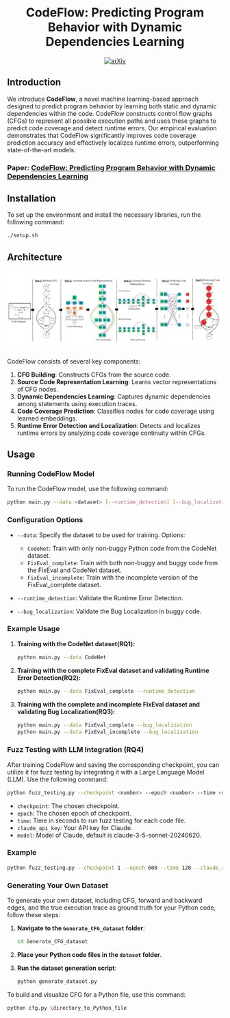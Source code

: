 <div align="center">

# CodeFlow: Predicting Program Behavior with Dynamic Dependencies Learning
[![arXiv](https://img.shields.io/badge/arXiv-2305.06156-b31b1b.svg)](https://arxiv.org/abs/2305.06156)

</div>

## Introduction

We introduce **CodeFlow**, a novel machine learning-based approach designed to predict program behavior by learning both static and dynamic dependencies within the code. CodeFlow constructs control flow graphs (CFGs) to represent all possible execution paths and uses these graphs to predict code coverage and detect runtime errors. Our empirical evaluation demonstrates that CodeFlow significantly improves code coverage prediction accuracy and effectively localizes runtime errors, outperforming state-of-the-art models.

### Paper: [CodeFlow: Predicting Program Behavior with Dynamic Dependencies Learning]()

## Installation

To set up the environment and install the necessary libraries, run the following command:

```sh
./setup.sh
```

## Architecture
<img src="img/architecture.png">

CodeFlow consists of several key components:
1. **CFG Building**: Constructs CFGs from the source code.
2. **Source Code Representation Learning**: Learns vector representations of CFG nodes.
3. **Dynamic Dependencies Learning**: Captures dynamic dependencies among statements using execution traces.
4. **Code Coverage Prediction**: Classifies nodes for code coverage using learned embeddings.
5. **Runtime Error Detection and Localization**: Detects and localizes runtime errors by analyzing code coverage continuity within CFGs.

## Usage

### Running CodeFlow Model

To run the CodeFlow model, use the following command:

```sh
python main.py --data <dataset> [--runtime_detection] [--bug_localization]
```

### Configuration Options

- `--data`: Specify the dataset to be used for training. Options:
  - `CodeNet`: Train with only non-buggy Python code from the CodeNet dataset.
  - `FixEval_complete`: Train with both non-buggy and buggy code from the FixEval and CodeNet dataset.
  - `FixEval_incomplete`: Train with the incomplete version of the FixEval_complete dataset.

- `--runtime_detection`: Validate the Runtime Error Detection.

- `--bug_localization`: Validate the Bug Localization in buggy code.

### Example Usage

1. **Training with the CodeNet dataset(RQ1):**
    ```sh
    python main.py --data CodeNet
    ```

2. **Training with the complete FixEval dataset and validating Runtime Error Detection(RQ2):**
    ```sh
    python main.py --data FixEval_complete --runtime_detection
    ```

3. **Training with the complete and incomplete FixEval dataset and validating Bug Localization(RQ3):**
    ```sh
    python main.py --data FixEval_complete --bug_localization
    python main.py --data FixEval_incomplete --bug_localization
    ```
### Fuzz Testing with LLM Integration (RQ4)

After training CodeFlow and saving the corresponding checkpoint, you can utilize it for fuzz testing by integrating it with a Large Language Model (LLM). Use the following command:

```sh
python fuzz_testing.py --checkpoint <number> --epoch <number> --time <seconds> --claude_api_key <api_key> --model <model_name>
```
- `checkpoint`: The chosen checkpoint.
- `epoch`: The chosen epoch of checkpoint.
- `time`: Time in seconds to run fuzz testing for each code file.
- `claude_api_key`: Your API key for Claude.
- `model`: Model of Claude, default is claude-3-5-sonnet-20240620.
### Example
```sh
python fuzz_testing.py --checkpoint 1 --epoch 600 --time 120 --claude_api_key YOUR_API_KEY --model claude-3-5-sonnet-20240620
```
### Generating Your Own Dataset

To generate your own dataset, including CFG, forward and backward edges, and the true execution trace as ground truth for your Python code, follow these steps:

1. **Navigate to the `Generate_CFG_dataset` folder**:
    ```sh
    cd Generate_CFG_dataset
    ```

2. **Place your Python code files in the `dataset` folder**.

3. **Run the dataset generation script**:
    ```sh
    python generate_dataset.py
    ```
To build and visualize CFG for a Python file, use this command:
```sh
python cfg.py \directory_to_Python_file
```
